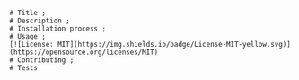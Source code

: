 
    # Title ;
    # Description ;
    # Installation process ;
    # Usage ;
    [![License: MIT](https://img.shields.io/badge/License-MIT-yellow.svg)](https://opensource.org/licenses/MIT)
    # Contributing ;
    # Tests 
    
    
